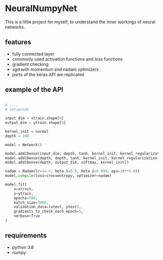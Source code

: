# NeuralNumpyNet

This is a little project for myself, to understand the inner workings of neural networks.

## features

* fully connected layer
* commonly used activation functions and loss functions
* gradient checking
* sgd with momentum and nadam optimizers
* parts of the keras API are replicated

## example of the API

```python

# ....
# setupcode

input_dim = xtrain.shape[0]
output_dim = ytrain.shape[0]

kernel_init = normal
depth = 200

model = Network()

model.add(Dense(input_dim, depth, tanh, kernel_init, kernel_regularization=L2(1e-5)))
model.add(Dense(depth, depth, tanh, kernel_init, kernel_regularization=L1_L2(1e-4, 1e-4))
model.add(Dense(depth, output_dim, softmax, kernel_init))

nadam = Nadam(lr=1e-4, beta_1=0.9, beta_2=0.999, eps=10**(-8))
model.compile(loss=crossentropy, optimizer=nadam)

model.fit(
    x=xtrain,
    y=ytrain,
    epochs=500,
    batch_size=1000,
    validation_data=(xtest, ytest),
    gradients_to_check_each_epoch=5,
    verbose=True
)

```

## requirements

 * python 3.8
 * numpy
